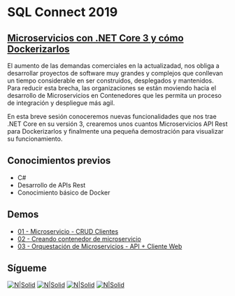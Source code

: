 # SQL Connect 2019
## [Microservicios con .NET Core 3 y cómo Dockerizarlos](https://www.pass.org/summit/2019/Learn/SessionDetails.aspx?name=working-with-sql-server-containers-to-build-database-solutions&sid=92481)

El aumento de las demandas comerciales en la actualizadad, nos obliga a desarrollar proyectos de software
muy grandes y complejos que conllevan un tiempo considerable en ser construidos, desplegados y mantenidos. 
Para reducir esta brecha, las organizaciones se están moviendo hacia el desarrollo 
de Microservicios en Contenedores que les permita un proceso de integración y despliegue más agil.

En esta breve sesión conoceremos nuevas funcionalidades que nos trae .NET Core en
su versión 3, crearemos unos cuantos Microservicios API Rest para Dockerizarlos 
y finalmente una pequeña demostración para visualizar su funcionamiento.

## **Conocimientos previos**  
* C#
* Desarrollo de APIs Rest
* Conocimiento básico de Docker

## **Demos**  
* [01 - Microservicio - CRUD Clientes](demo01_clientes)
* [02 - Creando contenedor de microservicio](demo02_parametros_docker)
* [03 - Orquestación de Microservicios - API + Cliente Web](demo03_api_cliente_web)

## Sígueme
[![N|Solid](http://dbamastery.com/wp-content/uploads/2018/08/if_twitter_circle_color_107170.png)](https://twitter.com/dbamastery) [![N|Solid](http://dbamastery.com/wp-content/uploads/2018/08/if_github_circle_black_107161.png)](https://github.com/dbamaster) [![N|Solid](http://dbamastery.com/wp-content/uploads/2018/08/if_linkedin_circle_color_107178.png)](https://www.linkedin.com/in/croblesdba/) [![N|Solid](http://dbamastery.com/wp-content/uploads/2018/08/if_browser_1055104.png)](http://dbamastery.com/)